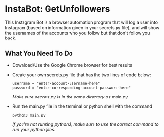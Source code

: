 # InstaBot: GetUnfollowers
This Instagram Bot is a browser automation program that will log a user into Instagram (based on information given in your secrets.py file), and will show the usernames of the accounts who you follow but that don't follow you back.

## What You Need To Do
* Download/Use the Google Chrome browser for best results
* Create your own secrets.py file that has the two lines of code below:  
  ```
  username = "enter-account-username-here"
  password = "enter-corresponding-account-password-here"
  ```
  *Make sure secrets.py is in the same directory as main.py.*
  
* Run the main.py file in the terminal or python shell with the command
  ```
  python3 main.py
  ```
  *If you're not running python3, make sure to use the correct command to run your python files.*
